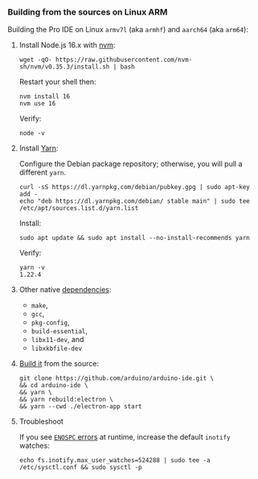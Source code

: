 ### Building from the sources on Linux ARM

Building the Pro IDE on Linux `armv7l` (aka `armhf`) and `aarch64` (aka `arm64`):

1. Install Node.js 16.x with [nvm](https://github.com/nvm-sh/nvm#install--update-script):
    ```
    wget -qO- https://raw.githubusercontent.com/nvm-sh/nvm/v0.35.3/install.sh | bash
    ```
    Restart your shell then:
    ```
    nvm install 16
    nvm use 16
    ```
    Verify:
    ```
    node -v
    ```

2. Install [Yarn](https://classic.yarnpkg.com/en/docs/install/#debian-stable):

    Configure the Debian package repository; otherwise, you will pull a different `yarn`.
    ```
    curl -sS https://dl.yarnpkg.com/debian/pubkey.gpg | sudo apt-key add -
    echo "deb https://dl.yarnpkg.com/debian/ stable main" | sudo tee /etc/apt/sources.list.d/yarn.list
    ```
    Install:
    ```
    sudo apt update && sudo apt install --no-install-recommends yarn
    ```
    Verify:
    ```
    yarn -v
    1.22.4
    ```

3. Other native [dependencies](https://github.com/eclipse-theia/theia/blob/master/doc/Developing.md#prerequisites):
    - `make`,
    - `gcc`,
    - `pkg-config`,
    - `build-essential`,
    - `libx11-dev`, and
    - `libxkbfile-dev`

4. [Build it](../development.md#build-from-source) from the source:
    ```
    git clone https://github.com/arduino/arduino-ide.git \
    && cd arduino-ide \
    && yarn \
    && yarn rebuild:electron \
    && yarn --cwd ./electron-app start
    ```

5. Troubleshoot

    If you see [`ENOSPC` errors](https://github.com/eclipse-theia/theia/blob/master/doc/Developing.md#linux) at runtime, increase the default `inotify` watches:
    ```
    echo fs.inotify.max_user_watches=524288 | sudo tee -a /etc/sysctl.conf && sudo sysctl -p
    ```
